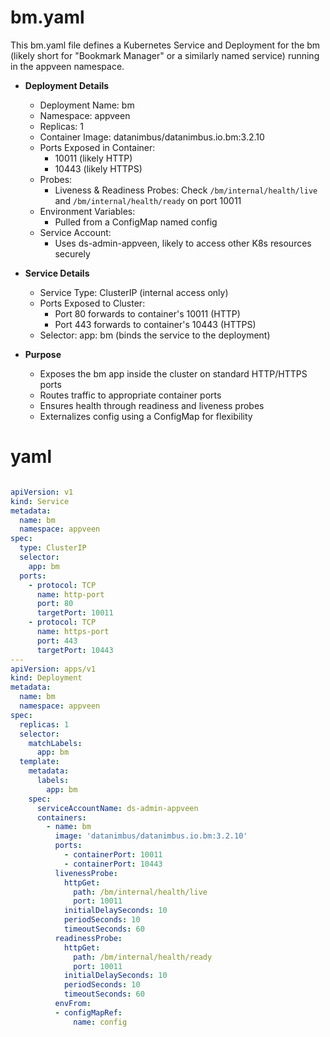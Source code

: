 # bm.yaml

This bm.yaml file defines a Kubernetes Service and Deployment for the bm (likely short for "Bookmark Manager" or a similarly named service) running in the appveen namespace.

- **Deployment Details**
  - Deployment Name: bm
  - Namespace: appveen
  - Replicas: 1
  - Container Image: datanimbus/datanimbus.io.bm:3.2.10
  - Ports Exposed in Container:
    - 10011 (likely HTTP)
    - 10443 (likely HTTPS)
  - Probes:
    - Liveness & Readiness Probes: Check `/bm/internal/health/live` and `/bm/internal/health/ready` on port 10011
  - Environment Variables:
    - Pulled from a ConfigMap named config
  - Service Account:
    - Uses ds-admin-appveen, likely to access other K8s resources securely

- **Service Details**
  - Service Type: ClusterIP (internal access only)
  - Ports Exposed to Cluster:
    - Port 80 forwards to container's 10011 (HTTP)
    - Port 443 forwards to container's 10443 (HTTPS)
  - Selector: app: bm (binds the service to the deployment)

- **Purpose**
  - Exposes the bm app inside the cluster on standard HTTP/HTTPS ports
  - Routes traffic to appropriate container ports
  - Ensures health through readiness and liveness probes
  - Externalizes config using a ConfigMap for flexibility

# yaml

```yaml

apiVersion: v1
kind: Service
metadata:
  name: bm
  namespace: appveen
spec:
  type: ClusterIP
  selector:
    app: bm
  ports:
    - protocol: TCP
      name: http-port
      port: 80
      targetPort: 10011
    - protocol: TCP
      name: https-port
      port: 443
      targetPort: 10443
---
apiVersion: apps/v1
kind: Deployment
metadata:
  name: bm
  namespace: appveen
spec:
  replicas: 1
  selector:
    matchLabels:
      app: bm
  template:
    metadata:
      labels:
        app: bm
    spec:
      serviceAccountName: ds-admin-appveen
      containers:
        - name: bm
          image: 'datanimbus/datanimbus.io.bm:3.2.10'
          ports:
            - containerPort: 10011
            - containerPort: 10443
          livenessProbe:
            httpGet:
              path: /bm/internal/health/live
              port: 10011
            initialDelaySeconds: 10
            periodSeconds: 10
            timeoutSeconds: 60
          readinessProbe:
            httpGet:
              path: /bm/internal/health/ready
              port: 10011
            initialDelaySeconds: 10
            periodSeconds: 10
            timeoutSeconds: 60
          envFrom:
          - configMapRef:
              name: config
```